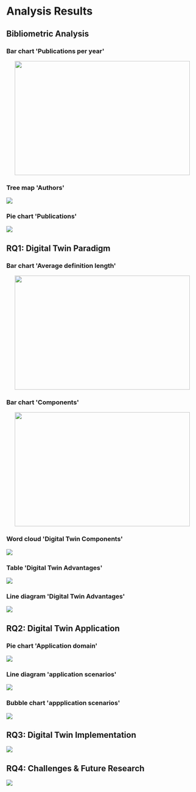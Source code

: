 # Analysis Results

## Bibliometric Analysis

### Bar chart 'Publications per year'
<p align="center">
  <img width="460" height="300" src="https://github.com/philipempl/DT4SEC/blob/master/analysis/charts/BA_barchart_publications_year.png?raw=true">
</p>

### Tree map 'Authors'
![](https://github.com/philipempl/DT4SEC/blob/master/analysis/charts/BA_treemap_author_frequency.png?raw=true)

### Pie chart 'Publications'
![](https://github.com/philipempl/DT4SEC/blob/master/analysis/charts/BA_piechart_publication_type.png?raw=true)

## RQ1: Digital Twin Paradigm

### Bar chart 'Average definition length'
<p align="center">
  <img width="460" height="300" src="https://github.com/philipempl/DT4SEC/blob/master/analysis/charts/RQ1_DTD_barchart_definition_length.png?raw=true">
</p>

### Bar chart 'Components'
<p align="center">
  <img width="460" height="300" src="https://github.com/philipempl/DT4SEC/blob/master/analysis/charts/RQ1_DTD_barchart_definition_word_frequency.png?raw=true">
</p>

### Word cloud 'Digital Twin Components'

![](https://github.com/philipempl/DT4SEC/blob/master/analysis/charts/RQ1_DTD_wordcloud_definition.png?raw=true)

### Table 'Digital Twin Advantages'

![](https://github.com/philipempl/DT4SEC/blob/master/analysis/charts/RQ1_DTD_table_definition_word_frequency.png?raw=true)

### Line diagram 'Digital Twin Advantages'

![](https://github.com/philipempl/DT4SEC/blob/master/analysis/charts/RQ1_DTD_linediagram_definition_word_frequency.png?raw=true)

## RQ2: Digital Twin Application

### Pie chart 'Application domain'

![](https://github.com/philipempl/DT4SEC/blob/master/analysis/charts/RQ2_DTA_piechart_application_domain.png?raw=true)

### Line diagram 'application scenarios'

![](https://github.com/philipempl/DT4SEC/blob/master/analysis/charts/RQ2_DTA_linediagram_application_domain.png?raw=true)

### Bubble chart 'appplication scenarios'

![](https://github.com/philipempl/DT4SEC/blob/master/analysis/charts/RQ2_DTI_bubblechart_application_scenario.png?raw=true)

## RQ3: Digital Twin Implementation

![](https://github.com/philipempl/DT4SEC/blob/master/analysis/charts/chart.png?raw=true)

## RQ4: Challenges & Future Research

![](https://github.com/philipempl/DT4SEC/blob/master/analysis/charts/chart.png?raw=true)
